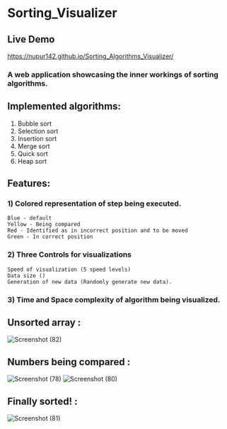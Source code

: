 # Sorting_Visualizer
## Live Demo
https://nupur142.github.io/Sorting_Algorithms_Visualizer/


### A web application showcasing the inner workings of sorting algorithms.

## Implemented algorithms:
1) Bubble sort
2) Selection sort
3) Insertion sort
4) Merge sort
5) Quick sort
6) Heap sort

## Features:
### 1) Colored representation of step being executed.<br>
    Blue - default 
    Yellow - Being compared 
    Red - Identified as in incorrect position and to be moved
    Green - In correct position
    
### 2) Three Controls for visualizations<br>
    Speed of visualization (5 speed levels)
    Data size () 
    Generation of new data (Randomly generate new data).
    
### 3) Time and Space complexity of algorithm being visualized.


## Unsorted array : 

![Screenshot (82)](https://github.com/Nupur142/Sorting_Algorithms_Visualizer/assets/91134572/7719db44-c896-4d19-a4a6-f5d9075bcfcf)


## Numbers being compared :
![Screenshot (78)](https://github.com/Nupur142/Sorting_Algorithms_Visualizer/assets/91134572/88e3d086-5b06-4f18-b3f3-4d6bf655a5ca)
![Screenshot (80)](https://github.com/Nupur142/Sorting_Algorithms_Visualizer/assets/91134572/209dacd4-8a0e-4d8b-97aa-e3ad4462632f)


## Finally sorted! :
![Screenshot (81)](https://github.com/Nupur142/Sorting_Algorithms_Visualizer/assets/91134572/5b50d73c-bbc8-48e5-8d15-45b00f76be05)


